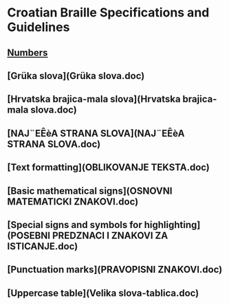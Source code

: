 # Croatian Braille Specifications and Guidelines

## [Numbers](BROJEVI.doc)
## [Grüka slova](Grüka slova.doc)
## [Hrvatska brajica-mala slova](Hrvatska brajica-mala slova.doc)
## [NAJ¨EÊèA STRANA SLOVA](NAJ¨EÊèA STRANA SLOVA.doc)
## [Text formatting](OBLIKOVANJE TEKSTA.doc)
## [Basic mathematical signs](OSNOVNI MATEMATICKI ZNAKOVI.doc)
## [Special signs and symbols for highlighting](POSEBNI PREDZNACI I ZNAKOVI ZA ISTICANJE.doc)
## [Punctuation marks](PRAVOPISNI ZNAKOVI.doc)
## [Uppercase table](Velika slova-tablica.doc)

